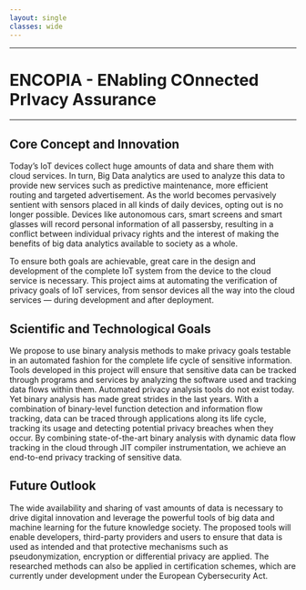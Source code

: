 ```yaml
---
layout: single
classes: wide
---
```


---

# ENCOPIA - ENabling COnnected PrIvacy Assurance

---

## Core Concept and Innovation

Today’s IoT devices collect huge amounts of data and share them with cloud services. In turn, Big Data analytics are used to analyze this data to provide new services such as predictive maintenance, more efficient routing and targeted advertisement. As the world becomes pervasively sentient with sensors placed in all kinds of daily devices, opting out is no longer possible. Devices like autonomous cars, smart screens and smart glasses will record personal information of all passersby, resulting in a conflict between individual privacy rights and the interest of making the benefits of big data analytics available to society as a whole. 

To ensure both goals are achievable, great care in the design and development of the complete IoT system from the device to the cloud service is necessary. This project aims at automating the verification of privacy goals of IoT services, from sensor devices all the way into the cloud services — during development and after deployment. 

## Scientific and Technological Goals

We propose to use binary analysis methods to make privacy goals testable in an automated fashion for the complete life cycle of sensitive information. Tools developed in this project will ensure that sensitive data can be tracked through programs and services by analyzing the software used and tracking data flows within them. Automated privacy analysis tools do not exist today. Yet binary analysis has made great strides in the last years. With a combination of binary-level function detection and information flow tracking, data can be traced through applications along its life cycle, tracking its usage and detecting potential privacy breaches when they occur. By combining state-of-the-art binary analysis with dynamic data flow tracking in the cloud through JIT compiler instrumentation, we achieve an end-to-end privacy tracking of sensitive data.

## Future Outlook

The wide availability and sharing of vast amounts of data is necessary to drive digital innovation and leverage the powerful tools of big data and machine learning for the future knowledge society. The proposed tools will enable developers, third-party providers and users to ensure that data is used as intended and that protective mechanisms such as pseudonymization, encryption or differential privacy are applied. The researched methods can also be applied in certification schemes, which are currently under development under the European Cybersecurity Act. 


